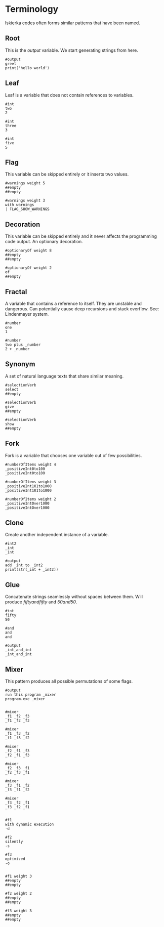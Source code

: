 # Terminology

Iskierka codes often forms similar patterns that have been named.


## Root

This is the *output* variable. We start generating strings from here.

```
#output
greet
print('hello world')
```

## Leaf

Leaf is a variable that does not contain references to variables.

```
#int
two
2

#int
three
3

#int
five
5
```

## Flag

This variable can be skipped entirely or it inserts two values.

```
#warnings weight 5
##empty
##empty

#warnings weight 3
with warnings
| FLAG_SHOW_WARNINGS
```

## Decoration

This variable can be skipped entirely and it never affects the programming code output. An optionary decoration.

```
#optionaryOf weight 8
##empty
##empty

#optionaryOf weight 2
of
##empty
```

## Fractal

A variable that contains a reference to itself.
They are unstable and dangerous. Can potentially cause deep recursions and stack overflow.
See: Lindenmayer system.

```
#number
one
1

#number
two plus _number
2 + _number
```

## Synonym

A set of natural language texts that share similar meaning.

```
#selectionVerb
select
##empty

#selectionVerb
give
##empty

#selectionVerb
show
##empty
```

## Fork

Fork is a variable that chooses one variable out of few possibilities.

```
#numberOfItems weight 4
_positiveInt0to100
_positiveInt0to100

#numberOfItems weight 3
_positiveInt101to1000
_positiveInt101to1000

#numberOfItems weight 2
_positiveIntOver1000
_positiveIntOver1000
```

## Clone

Create another independent instance of a variable.

```
#int2
_int
_int

#output
add _int to _int2
print(str(_int + _int2))
```

## Glue

Concatenate strings seamlessly without spaces between them. Will produce *fiftyandfifty* and *50and50*.

```
#int
fifty
50

#and
and
and

#output
_int_and_int
_int_and_int
```

## Mixer

This pattern produces all possible permutations of some flags.

```
#output
run this program _mixer
program.exe _mixer


#mixer
_f1 _f2 _f3
_f1 _f2 _f3

#mixer
_f1 _f3 _f2
_f1 _f3 _f2

#mixer
_f2 _f1 _f3
_f2 _f1 _f3

#mixer
_f2 _f3 _f1
_f2 _f3 _f1

#mixer
_f3 _f1 _f2
_f3 _f1 _f2

#mixer
_f3 _f2 _f1
_f3 _f2 _f1


#f1
with dynamic execution
-d

#f2
silently
-s

#f3
optimized
-o


#f1 weight 3
##empty
##empty

#f2 weight 2
##empty
##empty

#f3 weight 3
##empty
##empty
```

